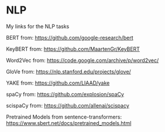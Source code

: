 # NLP
My links for the NLP tasks


BERT from: https://github.com/google-research/bert

KeyBERT from: https://github.com/MaartenGr/KeyBERT

Word2Vec from: https://code.google.com/archive/p/word2vec/

GloVe from: https://nlp.stanford.edu/projects/glove/

YAKE from: https://github.com/LIAAD/yake

spaCy from: https://github.com/explosion/spaCy

scispaCy from: https://github.com/allenai/scispacy

Pretrained Models from sentence-transformers: https://www.sbert.net/docs/pretrained_models.html
